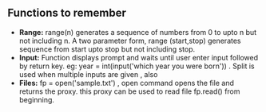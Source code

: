  ## Functions to remember

 - **Range:** range(n) generates a sequence of numbers from 0 to upto n but not including n. A two parameter form, range (start,stop) generates sequence from start upto stop but not including stop.
 - **Input:** Function displays prompt and waits until user enter input followed by return key. eg: year = int(input('which year you were born')) . Split is used when multiple inputs are given , also 
 - **Files:** fp = open('sample.txt') , open command opens the file and returns the proxy. this proxy can be used to read file fp.read() from beginning.
